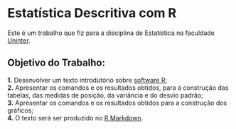 # Estatística Descritiva com R
Este é um trabalho que fiz para a disciplina de Estatística na faculdade [Uninter](https://www.uninter.com).

## Objetivo do Trabalho:<br/>
**1.** Desenvolver um texto introdutório sobre [software R](https://www.r-project.org);<br/>
**2.** Apresentar os comandos e os resultados obtidos, para a construção
das tabelas, das medidas de posição, da variância e do desvio padrão;<br/>
**3.** Apresentar os comandos e os resultados obtidos para a construção
dos gráficos;<br/>
**4.** O texto será ser produzido no [R Markdown](https://rmarkdown.rstudio.com). <br/> 

